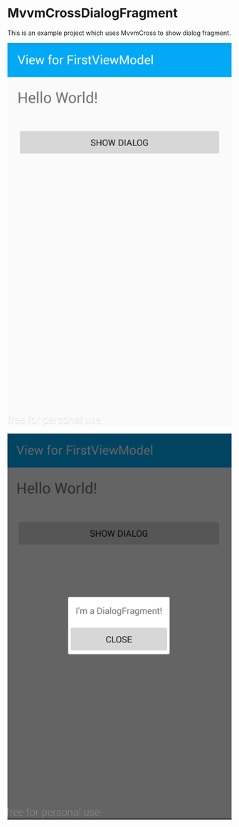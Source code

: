 # MvvmCrossDialogFragment
This is an example project which uses MvvmCross to show dialog fragment.

![](images/first-screen.png?raw=true)

![](images/first-screen-dialog.png?raw=true)
